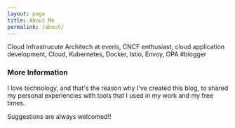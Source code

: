 ```yaml
---
layout: page
title: About Me
permalink: /about/
---
```


Cloud Infrastrucute Architech at everis, CNCF enthusiast, cloud application development, Cloud, Kubernetes, Docker, Istio, Envoy, OPA #blogger

### More Information

I love technology, and that's the reason why I've created this blog, to shared my personal experiencies with tools that I used in my work and my free times.

Suggestions are always welcomed!!

